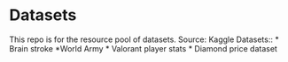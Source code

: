 # Datasets
This repo is for the resource pool of datasets.
Source: Kaggle
Datasets::
           * Brain stroke
           *World Army
           * Valorant player stats
           * Diamond price dataset


